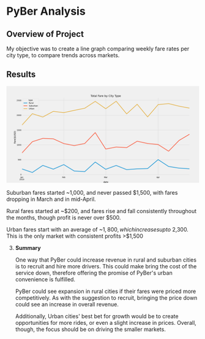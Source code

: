 # PyBer Analysis

## Overview of Project

My objective was to create a line graph comparing weekly fare rates per city type, to compare trends across markets.

 
## Results
   
   ![thegraph](PyBer_fare_summary.png) 
    

   Suburban fares started ~1,000, and never passed $1,500, with fares dropping in March and in mid-April.
   
   Rural fares started at ~$200, and fares rise and fall consistently throughout the months, though profit is never over $500.
   
   Urban fares start with an average of ~$1,800, which increases up to ~$2,300. This is the only market with consistent profits >$1,500
       
3. **Summary** 

     One way that PyBer could increase revenue in rural and suburban cities is to recruit and hire more drivers. This could make bring the cost of the service down, therefore offering the promise of PyBer's urban convenience is fulfilled. 
     
     PyBer could see expansion in rural cities if their fares were priced more competitively. As with the suggestion to recruit, bringing the price down could see an increase in overall revenue.
     
     Additionally, Urban cities' best bet for growth would be to create opportunities for more rides, or even a slight increase in prices. Overall, though, the focus should be on driving the smaller markets.
